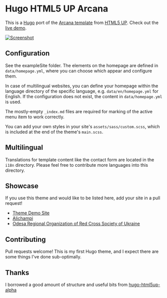 # Hugo HTML5 UP Arcana

This is a [Hugo](https://gohugo.io/) port of the
[Arcana template](https://html5up.net/arcana) from
[HTML5 UP](https://html5up.net/).
Check out the [live demo](https://sec.gd/hugo/themes/arcana/).

[![Screenshot](https://raw.githubusercontent.com/half-duplex/hugo-arcana/main/images/tn.png)](https://raw.githubusercontent.com/half-duplex/hugo-arcana/main/images/screenshot.png)

## Configuration
See the exampleSite folder. The elements on the homepage are defined in
`data/homepage.yml`, where you can choose which appear and configure them.

In case of multilingual websites, you can define your homepage within
the language directory of the specific language,
e.g. `data/en/homepage.yml` for English.
If the configuration does not exist, the content in `data/homepage.yml` is used.

The mostly-empty `_index.md` files are required for marking of the active menu
item to work correctly.

You can add your own styles in your site's `assets/sass/custom.scss`, which is
included at the end of the theme's `main.scss`.

## Multilingual
Translations for template content like the contact form
are located in the `i18n` directory.
Please feel free to contribute more languages into this directory.

## Showcase
If you use this theme and would like to be listed here, add your site in a pull
request!
- [Theme Demo Site](https://sec.gd/hugo/themes/arcana/)
- [Alichampi](https://alichampi.com/)
- [Odesa Regional Organization of Red Cross Society of Ukraine](https://od.redcross.org.ua/)

## Contributing
Pull requests welcome! This is my first Hugo theme, and I expect there are some
things I've done sub-optimally.

## Thanks
I borrowed a good amount of structure and useful bits from
[hugo-html5up-alpha](https://github.com/dewittn/hugo-html5up-alpha)
